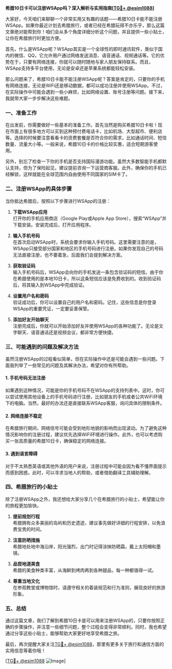 **希腊10日卡可以注册WSApp吗？深入解析与实用指南[[TG💪+ @esim1088](https://t.me/s/esim1088)]**

大家好，今天咱们来聊聊一个非常实用又有趣的话题——希腊10日卡能不能注册WSApp。如果你最近计划去希腊旅行，或者已经在希腊玩得不亦乐乎，那么这篇文章绝对能帮到你！咱们会从多个角度详细分析这个问题，并且提供一些小贴士，让你在希腊旅行时更加方便。

首先，什么是WSApp呢？WSApp其实是一个全球性的即时通讯软件，类似于国内的微信、QQ，它允许用户通过网络发送消息、语音通话、视频通话等。它的优势在于，只要有网络连接，你就可以随时随地与家人朋友保持联系。而且，WSApp支持多平台使用，无论是安卓还是苹果系统都能轻松安装。

那么问题来了，希腊10日卡能不能注册WSApp呢？答案是肯定的，只要你的手机有网络连接，无论是WiFi还是移动数据，都可以成功注册并使用WSApp。不过，在实际操作中可能会遇到一些小麻烦，比如网络设置、账号注册等问题。接下来，我就带大家一步步解决这些难题。

### 一、准备工作

在出发前，你需要做好一些基本的准备工作。首先当然是购买希腊10日卡啦！现在市面上有很多地方可以买到这种预付费电话卡，比如机场、大型超市、便利店等。选择的时候要注意看看卡的资费套餐是否符合你的需求，比如通话时间、短信数量、流量大小等。一般来说，希腊10日卡的价格比较实惠，适合短期游客使用。

另外，别忘了检查一下你的手机是否支持国际漫游功能。虽然大多数智能手机都默认支持，但为了保险起见，建议提前咨询一下运营商客服。此外，确保你的手机已经解锁，这样就能在全球范围内自由使用不同国家的SIM卡了。

### 二、注册WSApp的具体步骤

当你抵达希腊后，按照以下步骤进行WSApp的注册：

1. **下载WSApp应用**  
   打开你的手机应用商店（Google Play或Apple App Store），搜索“WSApp”并下载安装。安装完成后，打开应用程序。

2. **输入手机号码**  
   在首次启动WSApp时，系统会要求你输入手机号码。这里需要注意的是，WSApp只接受部分国家和地区的手机号码进行注册。如果你发现自己的号码无法直接注册，也不要着急，后面我们会提到解决方案。

3. **获取验证码**  
   输入手机号码后，WSApp会向你的手机发送一条包含验证码的短信。由于你在希腊使用的是本地10日卡，所以这条短信应该是免费收到的。收到验证码后，将其输入到WSApp中完成验证。

4. **设置用户名和密码**  
   验证成功后，你可以设置自己的用户名和密码。记住，这些信息是你登录WSApp的重要凭证，一定要妥善保管。

5. **添加好友开始聊天**  
   注册完成后，你就可以开始添加好友并使用WSApp的各种功能了。无论是文字聊天、语音通话还是视频会议，都非常方便快捷。

### 三、可能遇到的问题及解决方法

虽然注册WSApp的过程看似简单，但在实际操作中还是可能会遇到一些问题。下面我列举了一些常见的问题及其解决办法，希望对你有所帮助。

#### 1. 手机号码无法注册
如果遇到这种情况，可能是你的手机号码不在WSApp的支持列表中。这时，你可以尝试使用其他设备上的手机号码进行注册，比如朋友的手机或者公共WiFi环境下的电脑。当然，最好的办法还是直接联系WSApp客服，询问具体的限制条件。

#### 2. 网络连接不稳定
在希腊旅行期间，网络信号可能会受到地形地貌的影响而出现波动。为了避免这种情况影响你的注册过程，建议优先选择WiFi环境进行操作。此外，也可以考虑购买一张高质量的希腊10日卡，确保稳定的网络连接。

#### 3. 遇到语言障碍
对于不太熟悉英语或其他外语的用户来说，注册过程中可能会因为看不懂界面提示而感到困惑。此时，可以寻求当地人的帮助，或者借助翻译工具辅助理解。

### 四、希腊旅行的小贴士

除了注册WSApp之外，我还想给大家分享几个在希腊旅行的小贴士，希望能让你的旅程更加愉快。

1. **提前规划行程**  
   希腊拥有众多美丽的岛屿和历史遗迹，建议事先做好详细的行程安排，以免浪费宝贵的时间。

2. **注意防晒措施**  
   希腊地处地中海沿岸，阳光强烈，出门时记得涂抹防晒霜，戴上太阳帽和墨镜。

3. **品尝地道美食**  
   希腊的美食种类丰富，从海鲜到烤肉再到各种甜品，每一种都值得一试。

4. **尊重当地文化**  
   在参观教堂或博物馆时，请遵守相关的着装规范和行为准则，展现良好的旅游形象。

### 五、总结

通过这篇文章，我们了解到希腊10日卡是可以用来注册WSApp的，只要你按照正确的步骤操作，并注意一些细节问题，整个过程会变得非常顺利。同时，我也希望通过分享这些小贴士，能够帮助大家更好地享受希腊之旅。

最后，再次提醒大家关注[TG💪+ @esim1088](https://t.me/s/esim1088)，那里有更多关于旅行和通信方面的实用信息等着你哦！

[[TG💪+ @esim1088](https://t.me/s/esim1088) ![Image](https://i.postimg.cc/4NQfJmqS/Snipaste-2025-05-13-00-14-12.png)]